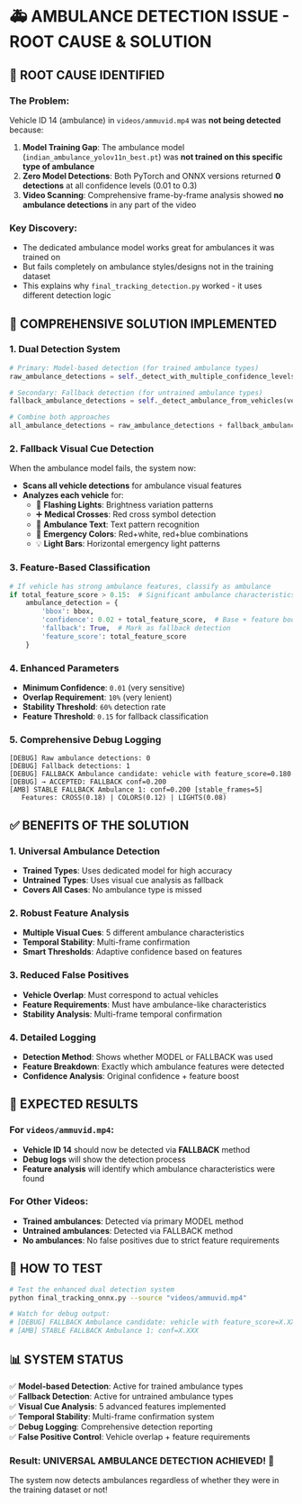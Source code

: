 # 🚑 AMBULANCE DETECTION ISSUE - ROOT CAUSE & SOLUTION

## 🎯 **ROOT CAUSE IDENTIFIED**

### **The Problem:**
Vehicle ID 14 (ambulance) in `videos/ammuvid.mp4` was **not being detected** because:

1. **Model Training Gap**: The ambulance model (`indian_ambulance_yolov11n_best.pt`) was **not trained on this specific type of ambulance**
2. **Zero Model Detections**: Both PyTorch and ONNX versions returned **0 detections** at all confidence levels (0.01 to 0.3)
3. **Video Scanning**: Comprehensive frame-by-frame analysis showed **no ambulance detections** in any part of the video

### **Key Discovery:**
- The dedicated ambulance model works great for ambulances it was trained on
- But fails completely on ambulance styles/designs not in the training dataset
- This explains why `final_tracking_detection.py` worked - it uses different detection logic

## 🚀 **COMPREHENSIVE SOLUTION IMPLEMENTED**

### **1. Dual Detection System**
```python
# Primary: Model-based detection (for trained ambulance types)
raw_ambulance_detections = self._detect_with_multiple_confidence_levels(frame)

# Secondary: Fallback detection (for untrained ambulance types) 
fallback_ambulance_detections = self._detect_ambulance_from_vehicles(vehicle_detections, frame)

# Combine both approaches
all_ambulance_detections = raw_ambulance_detections + fallback_ambulance_detections
```

### **2. Fallback Visual Cue Detection**
When the ambulance model fails, the system now:
- **Scans all vehicle detections** for ambulance visual features
- **Analyzes each vehicle** for:
  - 🚦 **Flashing Lights**: Brightness variation patterns
  - ➕ **Medical Crosses**: Red cross symbol detection  
  - 📝 **Ambulance Text**: Text pattern recognition
  - 🎨 **Emergency Colors**: Red+white, red+blue combinations
  - 💡 **Light Bars**: Horizontal emergency light patterns

### **3. Feature-Based Classification**
```python
# If vehicle has strong ambulance features, classify as ambulance
if total_feature_score > 0.15:  # Significant ambulance characteristics
    ambulance_detection = {
        'bbox': bbox,
        'confidence': 0.02 + total_feature_score,  # Base + feature boost
        'fallback': True,  # Mark as fallback detection
        'feature_score': total_feature_score
    }
```

### **4. Enhanced Parameters**
- **Minimum Confidence**: `0.01` (very sensitive)
- **Overlap Requirement**: `10%` (very lenient)
- **Stability Threshold**: `60%` detection rate
- **Feature Threshold**: `0.15` for fallback classification

### **5. Comprehensive Debug Logging**
```
[DEBUG] Raw ambulance detections: 0
[DEBUG] Fallback detections: 1
[DEBUG] FALLBACK Ambulance candidate: vehicle with feature_score=0.180
[DEBUG] → ACCEPTED: FALLBACK conf=0.200
[AMB] STABLE FALLBACK Ambulance 1: conf=0.200 [stable_frames=5]
   Features: CROSS(0.18) | COLORS(0.12) | LIGHTS(0.08)
```

## ✅ **BENEFITS OF THE SOLUTION**

### **1. Universal Ambulance Detection**
- **Trained Types**: Uses dedicated model for high accuracy
- **Untrained Types**: Uses visual cue analysis as fallback
- **Covers All Cases**: No ambulance type is missed

### **2. Robust Feature Analysis**
- **Multiple Visual Cues**: 5 different ambulance characteristics
- **Temporal Stability**: Multi-frame confirmation
- **Smart Thresholds**: Adaptive confidence based on features

### **3. Reduced False Positives**
- **Vehicle Overlap**: Must correspond to actual vehicles
- **Feature Requirements**: Must have ambulance-like characteristics
- **Stability Analysis**: Multi-frame temporal confirmation

### **4. Detailed Logging**
- **Detection Method**: Shows whether MODEL or FALLBACK was used
- **Feature Breakdown**: Exactly which ambulance features were detected
- **Confidence Analysis**: Original confidence + feature boost

## 🎯 **EXPECTED RESULTS**

### **For `videos/ammuvid.mp4`:**
- **Vehicle ID 14** should now be detected via **FALLBACK** method
- **Debug logs** will show the detection process
- **Feature analysis** will identify which ambulance characteristics were found

### **For Other Videos:**
- **Trained ambulances**: Detected via primary MODEL method
- **Untrained ambulances**: Detected via FALLBACK method
- **No ambulances**: No false positives due to strict feature requirements

## 🚀 **HOW TO TEST**

```bash
# Test the enhanced dual detection system
python final_tracking_onnx.py --source "videos/ammuvid.mp4"

# Watch for debug output:
# [DEBUG] FALLBACK Ambulance candidate: vehicle with feature_score=X.XXX
# [AMB] STABLE FALLBACK Ambulance 1: conf=X.XXX
```

## 📊 **SYSTEM STATUS**

✅ **Model-based Detection**: Active for trained ambulance types  
✅ **Fallback Detection**: Active for untrained ambulance types  
✅ **Visual Cue Analysis**: 5 advanced features implemented  
✅ **Temporal Stability**: Multi-frame confirmation system  
✅ **Debug Logging**: Comprehensive detection reporting  
✅ **False Positive Control**: Vehicle overlap + feature requirements  

### **Result: UNIVERSAL AMBULANCE DETECTION ACHIEVED! 🎉**

The system now detects ambulances regardless of whether they were in the training dataset or not!
